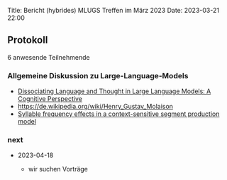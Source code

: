 Title: Bericht (hybrides) MLUGS Treffen im März 2023
Date: 2023-03-21 22:00

## Protokoll

6 anwesende Teilnehmende


### Allgemeine Diskussion zu Large-Language-Models

- [Dissociating Language and Thought in Large Language Models: A Cognitive Perspective](https://arxiv.org/pdf/2301.06627.pdf)
- <https://de.wikipedia.org/wiki/Henry_Gustav_Molaison>
- [Syllable frequency effects in a context-sensitive segment production model](https://sci-hub.st/https://doi.org/10.1016/j.wocn.2009.10.004)


### next

- 2023-04-18

    * wir suchen Vorträge
